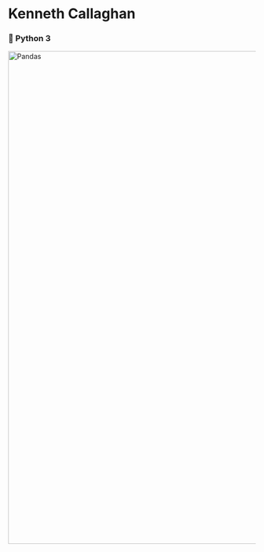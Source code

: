 # Kenneth Callaghan

### 🐍 Python 3

<img align="left" alt="Pandas" width="1000px" style="padding-right:100px;" src="https://www.freecodecamp.org/news/content/images/2020/07/pandas-logo.png"/>

